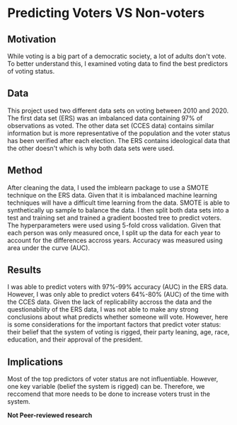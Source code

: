 # Predicting Voters VS Non-voters
## Motivation
While voting is a big part of a democratic society, a lot of adults don't vote. To better understand this, I examined voting data to find the best predictors of voting status. 

## Data
This project used two different data sets on voting between 2010 and 2020. The first data set (ERS) was an imbalanced data containing 97% of observations as voted. The other data set (CCES data) contains similar information but is more representative of the population and the voter status has been verified after each election.  The ERS contains ideological data that the other doesn't which is why both data sets were used. 

## Method
After cleaning the data, I used the imblearn package to use a SMOTE technique on the ERS data. Given that it is imbalanced machine learning techniques will have a difficult time learning from the data. SMOTE is able to synthetically up sample to balance the data. I then split both data sets into a test and training set and trained a gradient boosted tree to predict voters. The hyperparameters were used using 5-fold cross validation. Given that each person was only measured once, I split up the data for each year to account for the differences accross years. Accuracy was measured using area under the curve (AUC).

## Results
I was able to predict voters with 97%-99% accuracy (AUC) in the ERS data. However, I was only able to predict voters 64%-80% (AUC) of the time with the CCES data. Given the lack of replicability accross the data  and the questionability of the ERS data, I was not able to make any strong conclusions about what predicts whether someone will vote. However, here is some considerations for the important factors that predict voter status: their belief that the system of voting is rigged, their party leaning, age, race, education, and their approval of the president.

## Implications
Most of the top predictors of voter status are not influentiable. However, one key variable (belief the system is rigged) can be. Therefore, we reccomend that more needs to be done to increase voters trust in the system. 

**Not Peer-reviewed research**
